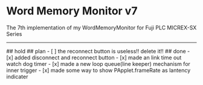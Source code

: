 Word Memory Monitor v7
===
The 7th implementation of my WordMemoryMonitor for Fuji PLC MICREX-SX Series 
<hr>
## hold
## plan
- [ ] the reconnect button is useless!! delete it!!
## done
 - [x] added disconnect and reconnect button
 - [x] made an link time out watch dog timer
 - [x] made a new loop queue(line keeper) mechanism for inner trigger
 - [x] made some way to show PApplet.frameRate as lantency indicater
<EOF>
   
